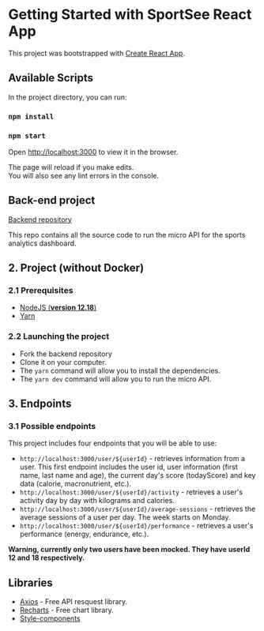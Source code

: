 # Getting Started with SportSee React App

This project was bootstrapped with [Create React App](https://github.com/facebook/create-react-app).

## Available Scripts

In the project directory, you can run:

### `npm install`
### `npm start`

Open [http://localhost:3000](http://localhost:3000) to view it in the browser.

The page will reload if you make edits.\
You will also see any lint errors in the console.

## Back-end project

[Backend repository](https://github.com/LouisDC98/P9-front-end-dashboard)

This repo contains all the source code to run the micro API for the sports analytics dashboard.

## 2. Project (**without Docker**)

### 2.1 Prerequisites

- [NodeJS (**version 12.18**)](https://nodejs.org/en/)
- [Yarn](https://yarnpkg.com/)

### 2.2 Launching the project

- Fork the backend repository
- Clone it on your computer.
- The `yarn` command will allow you to install the dependencies.
- The `yarn dev` command will allow you to run the micro API.

## 3. Endpoints

### 3.1 Possible endpoints

This project includes four endpoints that you will be able to use: 

- `http://localhost:3000/user/${userId}` - retrieves information from a user. This first endpoint includes the user id, user information (first name, last name and age), the current day's score (todayScore) and key data (calorie, macronutrient, etc.).
- `http://localhost:3000/user/${userId}/activity` - retrieves a user's activity day by day with kilograms and calories.
- `http://localhost:3000/user/${userId}/average-sessions` - retrieves the average sessions of a user per day. The week starts on Monday.
- `http://localhost:3000/user/${userId}/performance` - retrieves a user's performance (energy, endurance, etc.).


**Warning, currently only two users have been mocked. They have userId 12 and 18 respectively.**

## Libraries

- [Axios](https://www.npmjs.com/package/axios) - Free API resquest library.
- [Recharts](https://recharts.org/en-US/) - Free chart library.
- [Style-components](https://styled-components.com/)

